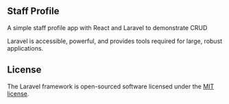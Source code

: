 ## Staff Profile 

A simple staff profile app with React and Laravel to demonstrate CRUD



Laravel is accessible, powerful, and provides tools required for large, robust applications.


## License

The Laravel framework is open-sourced software licensed under the [MIT license](https://opensource.org/licenses/MIT).
